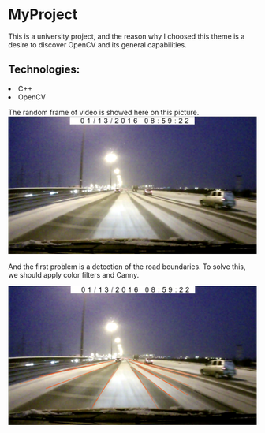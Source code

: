 # MyProject

This is a university project, and the reason why I choosed this theme is a desire to discover OpenCV and its general capabilities.
## Technologies:
<li> C++
<li> OpenCV
  
  The random frame of video is showed here on this picture.
![alt text](images/pict1.png)

And the first problem is a detection of the road boundaries. To solve this, we should apply color filters and Canny.

![alt text](images/pict2.png)

